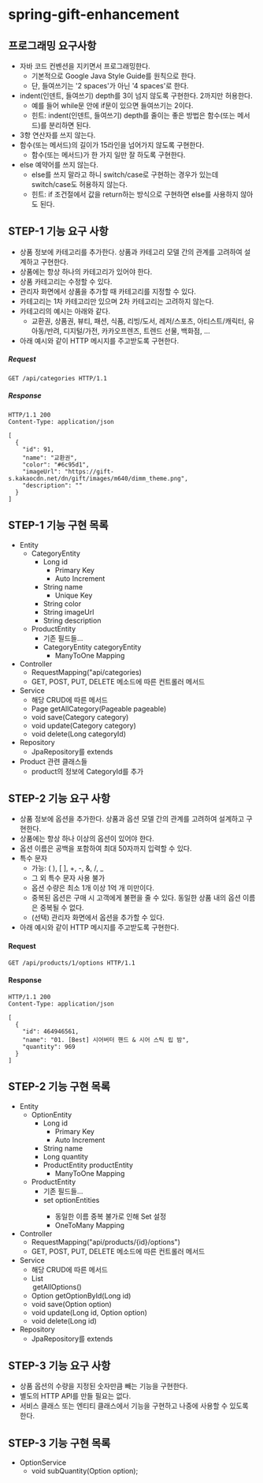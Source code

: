 # spring-gift-enhancement

## 프로그래밍 요구사항
- 자바 코드 컨벤션을 지키면서 프로그래밍한다.
    - 기본적으로 Google Java Style Guide를 원칙으로 한다.
    - 단, 들여쓰기는 '2 spaces'가 아닌 '4 spaces'로 한다.
- indent(인덴트, 들여쓰기) depth를 3이 넘지 않도록 구현한다. 2까지만 허용한다.
    - 예를 들어 while문 안에 if문이 있으면 들여쓰기는 2이다.
    - 힌트: indent(인덴트, 들여쓰기) depth를 줄이는 좋은 방법은 함수(또는 메서드)를 분리하면 된다.
- 3항 연산자를 쓰지 않는다.
- 함수(또는 메서드)의 길이가 15라인을 넘어가지 않도록 구현한다.
    - 함수(또는 메서드)가 한 가지 일만 잘 하도록 구현한다.
- else 예약어를 쓰지 않는다.
    - else를 쓰지 말라고 하니 switch/case로 구현하는 경우가 있는데 switch/case도 허용하지 않는다.
    - 힌트: if 조건절에서 값을 return하는 방식으로 구현하면 else를 사용하지 않아도 된다.

## STEP-1 기능 요구 사항
- 상품 정보에 카테고리를 추가한다. 상품과 카테고리 모델 간의 관계를 고려하여 설계하고 구현한다.
- 상품에는 항상 하나의 카테고리가 있어야 한다.
- 상품 카테고리는 수정할 수 있다.
- 관리자 화면에서 상품을 추가할 때 카테고리를 지정할 수 있다.
- 카테고리는 1차 카테고리만 있으며 2차 카테고리는 고려하지 않는다.
- 카테고리의 예시는 아래와 같다.
  - 교환권, 상품권, 뷰티, 패션, 식품, 리빙/도서, 레저/스포츠, 아티스트/캐릭터, 유아동/반려, 디지털/가전, 카카오프렌즈, 트렌드 선물, 백화점, ...
- 아래 예시와 같이 HTTP 메시지를 주고받도록 구현한다.
##### Request
```
GET /api/categories HTTP/1.1
```
##### Response
```
HTTP/1.1 200
Content-Type: application/json

[
  {
    "id": 91,
    "name": "교환권",
    "color": "#6c95d1",
    "imageUrl": "https://gift-s.kakaocdn.net/dn/gift/images/m640/dimm_theme.png",
    "description": ""
  }
]
```
## STEP-1 기능 구현 목록
- Entity
  - CategoryEntity
    - Long id
      - Primary Key
      - Auto Increment 
    - String name
      - Unique Key
    - String color
    - String imageUrl
    - String description
  - ProductEntity
    - 기존 필드들...
    - CategoryEntity categoryEntity
      - ManyToOne Mapping
- Controller
  - RequestMapping("api/categories) 
  - GET, POST, PUT, DELETE 메소드에 따른 컨트롤러 메서드
- Service
  - 해당 CRUD에 따른 메서드
  - Page<Category> getAllCategory(Pageable pageable)
  - void save(Category category)
  - void update(Category category)
  - void delete(Long categoryId)
- Repository
  - JpaRepository를 extends
- Product 관련 클래스들
  - product의 정보에 CategoryId를 추가

## STEP-2 기능 요구 사항
- 상품 정보에 옵션을 추가한다. 상품과 옵션 모델 간의 관계를 고려하여 설계하고 구현한다.
- 상품에는 항상 하나 이상의 옵션이 있어야 한다.
- 옵션 이름은 공백을 포함하여 최대 50자까지 입력할 수 있다.
- 특수 문자
  - 가능: ( ), [ ], +, -, &, /, _
  - 그 외 특수 문자 사용 불가
  - 옵션 수량은 최소 1개 이상 1억 개 미만이다.
  - 중복된 옵션은 구매 시 고객에게 불편을 줄 수 있다. 동일한 상품 내의 옵션 이름은 중복될 수 없다.
  - (선택) 관리자 화면에서 옵션을 추가할 수 있다.
- 아래 예시와 같이 HTTP 메시지를 주고받도록 구현한다.

#### Request
```
GET /api/products/1/options HTTP/1.1
```
#### Response
```
HTTP/1.1 200
Content-Type: application/json

[
  {
    "id": 464946561,
    "name": "01. [Best] 시어버터 핸드 & 시어 스틱 립 밤",
    "quantity": 969
  }
]
```

## STEP-2 기능 구현 목록
- Entity
  - OptionEntity
    - Long id
      - Primary Key
      - Auto Increment
    - String name
    - Long quantity
    - ProductEntity productEntity
      - ManyToOne Mapping
  - ProductEntity
    - 기존 필드들...
    - set<OptionEntity> optionEntities
      - 동일한 이름 중복 불가로 인해 Set 설정 
      - OneToMany Mapping
- Controller
  - RequestMapping("api/products/{id}/options")
  - GET, POST, PUT, DELETE 메소드에 따른 컨트롤러 메서드
- Service
  - 해당 CRUD에 따른 메서드
  - List<Option> getAllOptions()
  - Option getOptionById(Long id)
  - void save(Option option)
  - void update(Long id, Option option)
  - void delete(Long id)
- Repository
  - JpaRepository를 extends

## STEP-3 기능 요구 사항
- 상품 옵션의 수량을 지정된 숫자만큼 빼는 기능을 구현한다.
- 별도의 HTTP API를 만들 필요는 없다.
- 서비스 클래스 또는 엔티티 클래스에서 기능을 구현하고 나중에 사용할 수 있도록 한다.

## STEP-3 기능 구현 목록
- OptionService
  - void subQuantity(Option option); 
